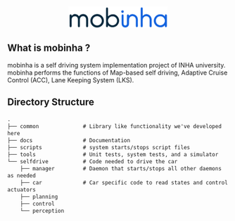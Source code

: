 <p align="center">
  <img height="50" src="/docs/image/logo.png"/>
</p>

## What is mobinha ?

mobinha is a self driving system implementation project of INHA university.
mobinha performs the functions of Map-based self driving, Adaptive Cruise Control (ACC), Lane Keeping System (LKS).

Directory Structure
-----
    .
    ├── common              # Library like functionality we've developed here
    ├── docs                # Documentation
    ├── scripts             # system starts/stops script files
    ├── tools               # Unit tests, system tests, and a simulator
    └── selfdrive           # Code needed to drive the car
        ├── manager         # Daemon that starts/stops all other daemons as needed
        ├── car             # Car specific code to read states and control actuators
        ├── planning        
        ├── control 
        └── perception
